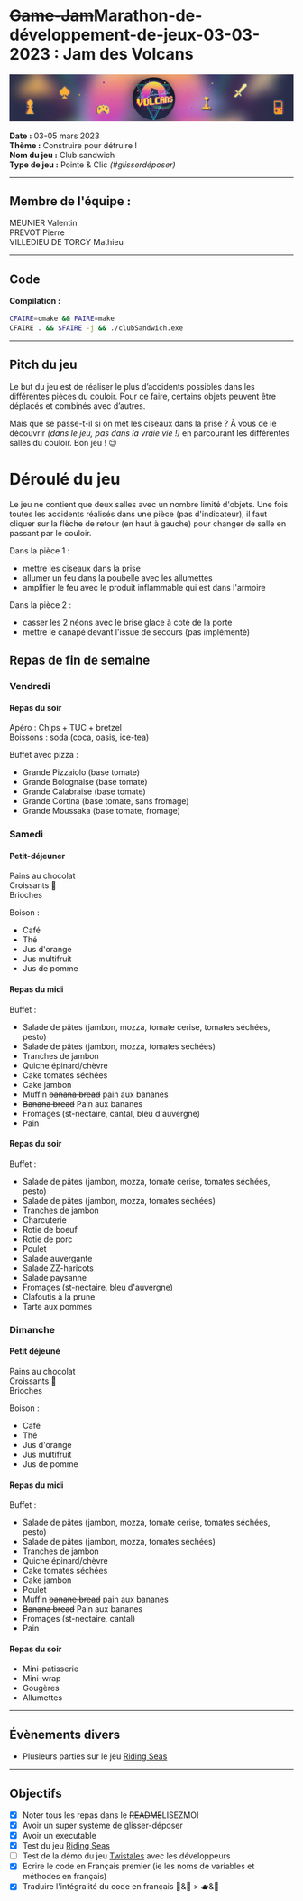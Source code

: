 # ~~Game-Jam~~Marathon-de-développement-de-jeux-03-03-2023 : Jam des Volcans
[![Logo Jam des volcans](ressources/autres/banner_logo_jam_des_volcan_2023.jpg "Logo Jam des volcans")](https://jam-des-volcans.fr/)


**Date :** 03-05 mars 2023   
**Thème :** Construire pour détruire !  
**Nom du jeu :** Club sandwich  
**Type de jeu :** Pointe & Clic *(#glisserdéposer)*  

---
## Membre de l'équipe :
MEUNIER Valentin  
PREVOT Pierre  
VILLEDIEU DE TORCY Mathieu    

---
## Code

**Compilation :** 
```bash
CFAIRE=cmake && FAIRE=make
CFAIRE . && $FAIRE -j && ./clubSandwich.exe
```  

---  
## Pitch du jeu 

Le but du jeu est de réaliser le plus d’accidents possibles dans les différentes pièces du couloir. Pour ce faire, certains objets peuvent être déplacés et combinés avec d’autres.  

Mais que se passe-t-il si on met les ciseaux dans la prise ? À vous de le découvrir *(dans le jeu, pas dans la vraie vie !)* en parcourant les différentes salles du couloir. Bon jeu ! 😉  

# Déroulé du jeu
Le jeu ne contient que deux salles avec un nombre limité d'objets. Une fois toutes les accidents réalisés dans une pièce (pas d'indicateur), il faut cliquer sur la flèche de retour (en haut à gauche) pour changer de salle en passant par le couloir.

Dans la pièce 1 :
- mettre les ciseaux dans la prise
- allumer un feu dans la poubelle avec les allumettes
- amplifier le feu avec le produit inflammable qui est dans l'armoire

Dans la pièce 2 :
- casser les 2 néons avec le brise glace à coté de la porte
- mettre le canapé devant l'issue de secours (pas implémenté)

## Repas de fin de semaine

### Vendredi 
#### Repas du soir 
Apéro : Chips + TUC + bretzel   
Boissons :  soda (coca, oasis, ice-tea)  

Buffet avec pizza : 
* Grande Pizzaiolo (base tomate)
* Grande Bolognaise (base tomate)
* Grande Calabraise (base tomate)
* Grande Cortina (base tomate, sans fromage)
* Grande Moussaka (base tomate, fromage)

### Samedi
#### Petit-déjeuner 
Pains au chocolat  
Croissants 🥐  
Brioches   

Boison :
* Café 
* Thé
* Jus d'orange
* Jus multifruit
* Jus de pomme

#### Repas du midi 
Buffet : 
* Salade de pâtes (jambon, mozza, tomate cerise, tomates séchées, pesto)  
* Salade de pâtes (jambon, mozza, tomates séchées)  
* Tranches de jambon  
* Quiche épinard/chèvre
* Cake tomates séchées
* Cake jambon
* Muffin ~~banana bread~~ pain aux bananes 
* ~~Banana bread~~ Pain aux bananes 
* Fromages (st-nectaire, cantal, bleu d'auvergne)
* Pain

#### Repas du soir
Buffet :
* Salade de pâtes (jambon, mozza, tomate cerise, tomates séchées, pesto)  
* Salade de pâtes (jambon, mozza, tomates séchées)  
* Tranches de jambon  
* Charcuterie
* Rotie de boeuf
* Rotie de porc
* Poulet
* Salade auvergante
* Salade ZZ-haricots
* Salade paysanne
* Fromages (st-nectaire, bleu d'auvergne)
* Clafoutis à la prune 
* Tarte aux pommes


### Dimanche 
#### Petit déjeuné 
Pains au chocolat  
Croissants 🥐  
Brioches  

Boison :
* Café 
* Thé
* Jus d'orange
* Jus multifruit
* Jus de pomme  

#### Repas du midi 
Buffet :   
* Salade de pâtes (jambon, mozza, tomate cerise, tomates séchées, pesto)  
* Salade de pâtes (jambon, mozza, tomates séchées)  
* Tranches de jambon  
* Quiche épinard/chèvre
* Cake tomates séchées
* Cake jambon
* Poulet
* Muffin ~~banane bread~~ pain aux bananes 
* ~~Banana bread~~ Pain aux bananes  
* Fromages (st-nectaire, cantal)
* Pain  

#### Repas du soir 
* Mini-patisserie   
* Mini-wrap   
* Gougères
* Allumettes   

---
## Évènements divers
* Plusieurs parties sur le jeu [Riding Seas](https://store.steampowered.com/app/1428140/Riding_Seas/)   

---
## Objectifs

- [X] Noter tous les repas dans le ~~README~~LISEZMOI  
- [X] Avoir un super système de glisser-déposer
- [X] Avoir un executable   
- [X] Test du jeu [Riding Seas](https://store.steampowered.com/app/1428140/Riding_Seas/)
- [ ] Test de la démo du jeu [Twistales](https://store.steampowered.com/app/2279160/Twistales/) avec les développeurs
- [X] Ecrire le code en Français premier (ie les noms de variables et méthodes en français)  
- [X] Traduire l'intégralité du code en français 🥖&🥐 > 🫖&🍵 
